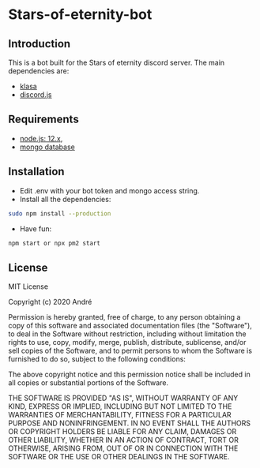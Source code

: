 # Stars-of-eternity-bot

## Introduction

This is a bot built for the Stars of eternity discord server. The main dependencies are:
- [klasa](https://github.com/dirigeants/klasa/tree/master)
- [discord.js](https://github.com/discordjs/discord.js)

## Requirements
- [node.js: 12.x](https://nodejs.org/),
- [mongo database](https://www.mongodb.com/)

## Installation
- Edit .env with your bot token and mongo access string.
- Install all the dependencies:
```bash
sudo npm install --production
```
- Have fun:
```bash
npm start or npx pm2 start
```

## License

MIT License

Copyright (c) 2020 André

Permission is hereby granted, free of charge, to any person obtaining a copy
of this software and associated documentation files (the "Software"), to deal
in the Software without restriction, including without limitation the rights
to use, copy, modify, merge, publish, distribute, sublicense, and/or sell
copies of the Software, and to permit persons to whom the Software is
furnished to do so, subject to the following conditions:

The above copyright notice and this permission notice shall be included in all
copies or substantial portions of the Software.

THE SOFTWARE IS PROVIDED "AS IS", WITHOUT WARRANTY OF ANY KIND, EXPRESS OR
IMPLIED, INCLUDING BUT NOT LIMITED TO THE WARRANTIES OF MERCHANTABILITY,
FITNESS FOR A PARTICULAR PURPOSE AND NONINFRINGEMENT. IN NO EVENT SHALL THE
AUTHORS OR COPYRIGHT HOLDERS BE LIABLE FOR ANY CLAIM, DAMAGES OR OTHER
LIABILITY, WHETHER IN AN ACTION OF CONTRACT, TORT OR OTHERWISE, ARISING FROM,
OUT OF OR IN CONNECTION WITH THE SOFTWARE OR THE USE OR OTHER DEALINGS IN THE
SOFTWARE.

